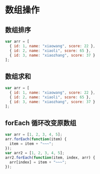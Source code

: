 # 数组操作

## 数组排序

```javascript
var arr = [
  { id: 1, name: "xiaowang", score: 22 },
  { id: 2, name: "xiaoli", score: 65 },
  { id: 3, name: "xiaozhang", score: 37 }
];
```

## 数组求和

```javascript
var arr = [
  { id: 1, name: "xiaowang", score: 22 },
  { id: 2, name: "xiaoli", score: 65 },
  { id: 3, name: "xiaozhang", score: 37 }
];
```

## forEach 循环改变原数组

```javascript
var arr = [1, 2, 3, 4, 5];
arr.forEach(function(item) {
  item = item + "~~~";
});
var arr2 = [1, 2, 3, 4, 5];
arr2.forEach(function(item, index, arr) {
  arr[index] = item + "~~~";
});
```
